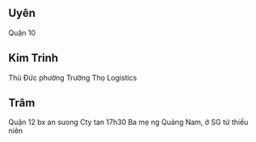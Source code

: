 ## Uyên
Quận 10

## Kim Trinh
Thủ Đức phường Trường Thọ
Logistics 

## Trâm
Quận 12 bx an suong
Cty tan 17h30
Ba mẹ ng Quảng Nam, ở SG từ thiếu niên